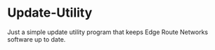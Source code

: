 # Update-Utility
Just a simple update utility program that keeps Edge Route Networks software up to date.
